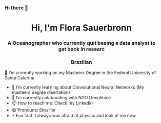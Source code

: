 ### Hi there 👋
<h1 align="center">Hi, I'm Flora Sauerbronn</h1>
<h3 align="center">A Oceanographer who currently quit beeing a data analyst to get back in researc</h3>
<h3 align="center"> Brazilian</h3>



 🔭 I’m currently working on my Masteers Degree in the Federal University of Santa Catarina
- 🌱 I’m currently learning about Convolutional Neural Networks (My masteers degree disertation)
- 👯 I’m currently colaborating with NGO DeepVoice
- 📫 How to reach me: Check my Linkedin
- 😄 Pronouns: She/Her
- ⚡ Fun fact: I always was afraid of physics and look at me now.

